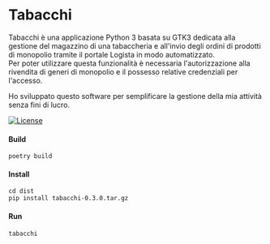 # Tabacchi

Tabacchi è una applicazione Python 3 basata su GTK3 dedicata alla gestione del magazzino di una tabaccheria e all'invio degli ordini
di prodotti di monopolio tramite il portale Logista in modo automatizzato.  
Per poter utilizzare questa funzionalità è necessaria l'autorizzazione alla rivendita di generi di monopolio e il possesso relative credenziali per l'accesso.  
  
Ho sviluppato questo software per semplificare la gestione della mia attività senza fini di lucro.

[![License](https://img.shields.io/badge/License-Apache%202.0-blue.svg)](https://opensource.org/licenses/Apache-2.0)


#### Build
`poetry build`

#### Install
```
cd dist
pip install tabacchi-0.3.0.tar.gz
```

#### Run
`tabacchi`